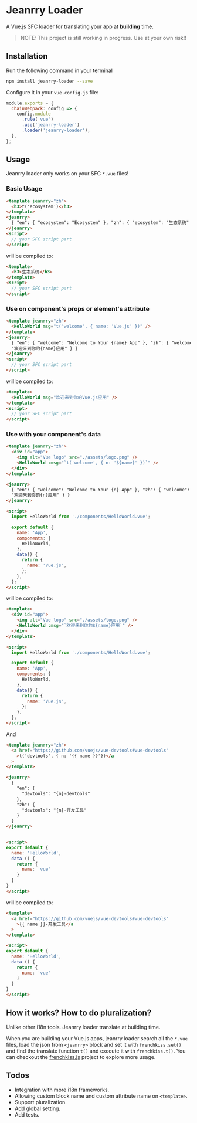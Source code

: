 # Jeanrry Loader

A Vue.js SFC loader for translating your app at **building** time.

> NOTE: This project is still working in progress. Use at your own risk!!

## Installation

Run the following command in your terminal

```bash
npm install jeanrry-loader --save
```

Configure it in your `vue.config.js` file:

```js
module.exports = {
  chainWebpack: config => {
    config.module
      .rule('vue')
      .use('jeanrry-loader')
      .loader('jeanrry-loader');
  },
};
```

## Usage

Jeanrry loader only works on your SFC `*.vue` files!

### Basic Usage

```html
<template jeanrry="zh">
  <h3>t('ecosystem')</h3>
</template>
<jeanrry>
  { "en": { "ecosystem": "Ecosystem" }, "zh": { "ecosystem": "生态系统" } }
</jeanrry>
<script>
  // your SFC script part
</script>
```

will be compiled to:

```html
<template>
  <h3>生态系统</h3>
</template>
<script>
  // your SFC script part
</script>
```

### Use on component's props or element's attribute

```html
<template jeanrry="zh">
  <HelloWorld msg="t('welcome', { name: 'Vue.js' })" />
</template>
<jeanrry>
  { "en": { "welcome": "Welcome to Your {name} App" }, "zh": { "welcome":
  "欢迎来到你的{name}应用" } }
</jeanrry>
<script>
  // your SFC script part
</script>
```

will be compiled to:

```html
<template>
  <HelloWorld msg="欢迎来到你的Vue.js应用" />
</template>
<script>
  // your SFC script part
</script>
```

### Use with your component's data

```html
<template jeanrry="zh">
  <div id="app">
    <img alt="Vue logo" src="./assets/logo.png" />
    <HelloWorld :msg="`t('welcome', { n: '${name}' })`" />
  </div>
</template>

<jeanrry>
  { "en": { "welcome": "Welcome to Your {n} App" }, "zh": { "welcome":
  "欢迎来到你的{n}应用" } }
</jeanrry>

<script>
  import HelloWorld from './components/HelloWorld.vue';

  export default {
    name: 'App',
    components: {
      HelloWorld,
    },
    data() {
      return {
        name: 'Vue.js',
      };
    },
  };
</script>
```

will be compiled to:

```html
<template>
  <div id="app">
    <img alt="Vue logo" src="./assets/logo.png" />
    <HelloWorld :msg="`欢迎来到你的${name}应用`" />
  </div>
</template>

<script>
  import HelloWorld from './components/HelloWorld.vue';

  export default {
    name: 'App',
    components: {
      HelloWorld,
    },
    data() {
      return {
        name: 'Vue.js',
      };
    },
  };
</script>
```

And

```html
<template jeanrry="zh">
  <a href="https://github.com/vuejs/vue-devtools#vue-devtools"
    >t('devtools', { n: '{{ name }}'})</a
  >
</template>

<jeanrry>
  {
    "en": {
      "devtools": "{n}-devtools"
    },
    "zh": {
      "devtools": "{n}-开发工具"
    }
  }
</jeanrry>


<script>
export default {
  name: 'HelloWorld',
  data () {
    return {
      name: 'vue'
    }
  }
}
</script>
```

will be compiled to:

```html
<template>
  <a href="https://github.com/vuejs/vue-devtools#vue-devtools"
    >{{ name }}-开发工具</a
  >
</template>

<script>
export default {
  name: 'HelloWorld',
  data () {
    return {
      name: 'vue'
    }
  }
}
</script>
```

## How it works? How to do pluralization?

Unlike other i18n tools. Jeanrry loader translate at building time.

When you are building your Vue.js apps, jeanrry loader search all the `*.vue` files, load the json from `<jeanrry>` block and set it with `frenchkiss.set()` and find the translate function `t()` and execute it with `frenchkiss.t()`. You can checkout the [frenchkiss.js](https://github.com/koala-interactive/frenchkiss.js) project to explore more usage.

## Todos

* Integration with more i18n frameworks.
* Allowing custom block name and custom attribute name on `<template>`.
* Support pluralization.
* Add global setting.
* Add tests.
